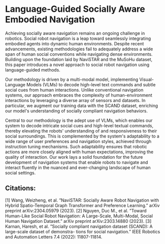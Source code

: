 # Language-Guided Socially Aware Embodied Navigation

Achieving socially aware navigation remains an ongoing challenge in robotics. Social robot navigation is a leap toward seamlessly integrating embodied agents into dynamic human environments. Despite recent advancements, existing methodologies fail to adequately address a wide span of human social conventions while navigating dense environments. Building upon the foundation laid by NaviSTAR and the MuSoHu dataset, this paper introduces a novel approach to social robot navigation using language-guided methods.

Our methodology is driven by a multi-modal model, implementing Visual-Language Models (VLMs) to decode high-level text commands and subtle social cues from human interactions. Unlike conventional navigation systems, our approach embraces the complexity of human-environment interactions by leveraging a diverse array of sensors and datasets. In particular, we augment our training data with the SCAND dataset, enriching our model's understanding of socially compliant navigation behaviors.

Central to our methodology is the adept use of VLMs, which enables our system to decode intricate social cues and high-level textual commands, thereby elevating the robots' understanding of and responsiveness to their social surroundings. This is complemented by the system's adaptability to a wide range of user preferences and navigation styles, achieved through instruction tuning mechanisms. Such adaptability ensures that robotic actions are more closely aligned with human expectations, improving the quality of interaction. Our work lays a solid foundation for the future development of navigation systems that enable robots to navigate and interact fluently in the nuanced and ever-changing landscape of human social settings.

## Citations:

[1] Wang, Weizheng, et al. ”NaviSTAR: Socially Aware Robot Navigation with Hybrid Spatio-Temporal Graph
Transformer and Preference Learning.” arXiv preprint arXiv:2304.05979 (2023).
[2] Nguyen, Duc M., et al. ”Toward Human-Like Social Robot Navigation: A Large-Scale, Multi-Modal, Social
Human Navigation Dataset.” arXiv preprint arXiv:2303.14880 (2023).
[3] Karnan, Haresh, et al. ”Socially compliant navigation dataset (SCAND): A large-scale dataset of demonstra-
tions for social navigation.” IEEE Robotics and Automation Letters 7.4 (2022): 11807-11814.
